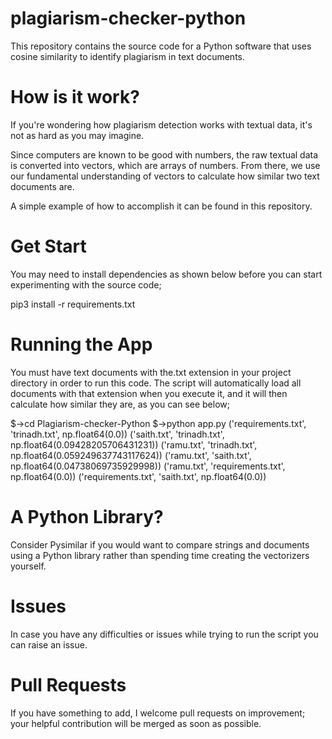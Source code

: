 # plagiarism-checker-python

This repository contains the source code for a Python software that uses cosine similarity to identify plagiarism in text documents.

# How is it work?

If you're wondering how plagiarism detection works with textual data, it's not as hard as you may imagine.

Since computers are known to be good with numbers, the raw textual data is converted into vectors, which are arrays of numbers. From there, we use our fundamental understanding of vectors to calculate how similar two text documents are.

A simple example of how to accomplish it can be found in this repository.

# Get Start
You may need to install dependencies as shown below before you can start experimenting with the source code;

pip3 install -r requirements.txt

# Running the App

You must have text documents with the.txt extension in your project directory in order to run this code. The script will automatically load all documents with that extension when you execute it, and it will then calculate how similar they are, as you can see below;

$->cd Plagiarism-checker-Python
$->python app.py
('requirements.txt', 'trinadh.txt', np.float64(0.0))
('saith.txt', 'trinadh.txt', np.float64(0.09428205706431231))
('ramu.txt', 'trinadh.txt', np.float64(0.059249637743117624))
('ramu.txt', 'saith.txt', np.float64(0.04738069735929998))
('ramu.txt', 'requirements.txt', np.float64(0.0))
('requirements.txt', 'saith.txt', np.float64(0.0))


# A Python Library?
Consider Pysimilar if you would want to compare strings and documents using a Python library rather than spending time creating the vectorizers yourself.

# Issues
In case you have any difficulties or issues while trying to run the script you can raise an issue.

# Pull Requests
If you have something to add, I welcome pull requests on improvement; your helpful contribution will be merged as soon as possible.
